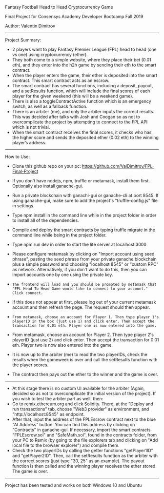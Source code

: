 Fantasy Football Head to Head Cryptocurrency Game 

Final Project for Consensys Academy Developer Bootcamp Fall 2019

Author: Valentin Dimitrov

---
Project Summary: 
-	2 players want to play Fantasy Premier League (FPL) head to head (one vs one) using cryptocurrency (ether). 
-	They both come to a simple website, where they place their bet (0.01 eth), and they enter into the h2h game by sending their eth to the smart contract. 
-	When the player enters the game, their ether is deposited into the smart contract. This smart contract acts as an escrow. 
-	The smart contract has several functions, including a deposit, payout, and a setResults function, which will include the final scores of each player for the given weekend (this will be a weekend game).
-   There is also a toggleContractActive function which is an emergency switch, as well as a fallback function.
-	There is an arbiter (me), and only the arbiter inputs the correct results. This was decided after talks with Josh and Coogan so as not to overcomplicate the project by attempting to connect to the FPL API which is not trivial.
-	When the smart contract receives the final scores, it checks who has the higher score and sends the deposited ether (0.02 eth) to the winning player’s address.
---
How to Use:
-	Clone this github repo on your pc: https://github.com/ValDimitrov/FPL-Final-Project
- If you don't have nodejs, npm, truffle or metamask, install them first. Optionally also install ganache-gui.
-	Run a private blockchain with ganachi-gui or ganache-cli at port 8545. If using ganache-gui, make sure to add the project's "truffle-config.js" file in settings.
-   Type npm install in the command line while in the project folder in order to install all of the dependencies.
- 	Compile and deploy the smart contracts by typing truffle migrate in the command line while being in the project folder.
- 	Type npm run dev in order to start the lite server at localhost:3000

-   Please configure metamask by clicking on "Import account using seed phrase", pasting the seed phrase from your private ganache blockchain plus a simple password and choosing "localhost 8545" or "custom RPC" as network. Alternatively, if you don't want to do this, then you can import accounts one by one using the private key.

-	  The frontend will load and you should be prompted by metamask that "FPL Head To Head Game would like to connect to your account." Click connect.
- 	If this does not appear at first, please log out of your current metamask account and then refresh the page. The request should then appear.

-	  From metamask, choose an account for Player 1. Then type player 1's playerID in the box (just use 1) and click enter. Then accept the transaction for 0.01 eth. Player one is now entered into the game.
- 	From metamask, choose an account for Player 2. Then type player 2's playerID (just use 2) and click enter. Then accept the transaction for 0.01 eth. Player two is now also entered into the game.
- 	It is now up to the arbiter (me) to read the two playerIDs, check the results when the gameweek is over and call the setResults function with the player scores. 
-	The contract then pays out the ether to the winner and the game is over.
---
- 	At this stage there is no custom UI available for the arbiter (Again, decided so as not to overcomplicate the initial version of the project). If you wish to test the arbiter part as well, then:
- 	Go to remix.ethereum.org and click Solidity. There, at the "Deploy and run transactions" tab, choose "Web3 provider" as environment, and "http://localhost:8545" as endpoint.
-	After that, input the address of the FPLEscrow contract next to the blue "At Address" button. You can find this address by clicking on "Contracts" in ganache-gui. If necessary, import the smart contracts "FPLEscrow.sol" and "SafeMath.sol", found in the contracts folder, from your PC to Remix (by going to the file explorers tab and clicking on "Add local file to the browser explorer") and compile them.
-	Check the two playerIDs by calling the getter functions "getPlayer1ID" and "getPlayer2ID". Then, call the setResults function as the arbiter with the correct scores (just type "30, 25" as an example). The payout function is then called and the winning player receives the ether stored. The game is over.
---
Project has been tested and works on both Windows 10 and Ubuntu
